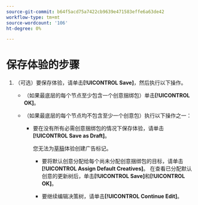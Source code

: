 ```yaml
---
source-git-commit: b64f5acd75a7422cb9639e471583effe6a63de42
workflow-type: tm+mt
source-wordcount: '106'
ht-degree: 0%

---
```

# 保存体验的步骤

<!-- used in multiple procedures -->

1. （可选）要保存体验，请单击&#x200B;**[!UICONTROL Save]**，然后执行以下操作。

   * （如果最底层的每个节点至少包含一个创意捆绑包）单击&#x200B;**[!UICONTROL OK]**。

   * （如果最底层的每个节点均不包含至少一个创意包）执行以下操作之一：

      * 要在没有所有必需创意捆绑包的情况下保存体验，请单击&#x200B;**[!UICONTROL Save as Draft]**。

        您无法为[草稿](/help/creative/experiences/experience-about.md#experience-statuses)体验创建广告标记。

         * 要将默认创意分配给每个尚未分配创意捆绑包的目标，请单击&#x200B;**[!UICONTROL Assign Default Creatives]**。 在查看已分配默认创意的更新树后，单击&#x200B;**[!UICONTROL Save]**&#x200B;和&#x200B;**[!UICONTROL OK]**。

         * 要继续编辑决策树，请单击&#x200B;**[!UICONTROL Continue Edit]**。